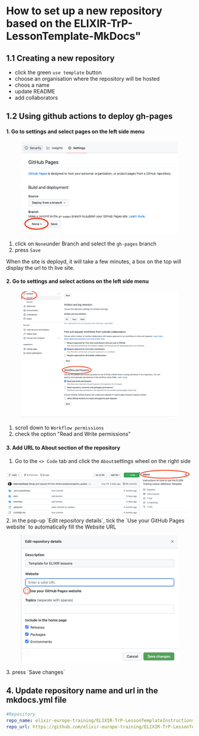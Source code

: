 # How to set up a new repository based on the ELIXIR-TrP-LessonTemplate-MkDocs"

## 1.1 Creating a new repository
- click the green `use template` button
- choose an organisation where the repository will be hosted
- choos a name
- update README
- add collaborators 

## 1.2 Using github actions to deploy gh-pages
#### 1. Go to settings and select pages on the left side menu
       
<figure>
<img src="/assets/images/settings-pages-none.png" width="800"/>
</figure>

1. click on `None`under Branch and select the `gh-pages` branch
2. press `Save`

 When the site is deployd, it will take a few minutes, a box on the top will display the url to th live site.

#### 2. Go to settings and select actions on the left side menu

<figure>
<img src="/assets/images/settings_actions.png" width="600"/>
</figure>
    
1. scroll down to `Workflow permissions`
1. check the option "Read and Write permissions" 

#### 3. Add URL to About section of the repository

1. Go to the `<> Code` tab and click the `About`settings wheel on the right side
    <figure>
  <img src="/assets/images/repo_about_settings01.png" width="800"/>
    </figure>
2. in the pop-up `Edit repository details`, tick the `Use your GitHub Pages website` to automatically fill the Website URL
    <figure>
  <img src="/assets/images/repo_about_settings02.png" width="600"/>
    </figure>
3. press `Save changes`


## 4. Update repository name and url in the mkdocs.yml file
``` yaml
#Repository
repo_name: elixir-europe-training/ELIXIR-TrP-LessonTemplateInstructions-MkDocs
repo_url: https://github.com/elixir-europe-training/ELIXIR-TrP-LessonTemplateInstructions-MkDocs
```